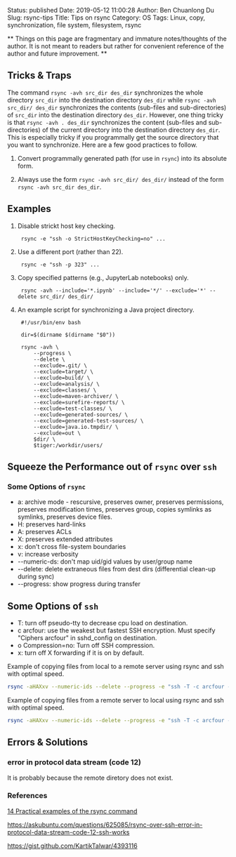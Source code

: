 Status: published
Date: 2019-05-12 11:00:28
Author: Ben Chuanlong Du
Slug: rsync-tips
Title: Tips on rsync
Category: OS
Tags: Linux, copy, synchronization, file system, filesystem, rsync

**
Things on this page are
fragmentary and immature notes/thoughts of the author.
It is not meant to readers
but rather for convenient reference of the author and future improvement.
**

## Tricks & Traps

The command `rsync -avh src_dir des_dir` synchronizes the whole directory `src_dir` 
into the destination directory `des_dir`
while `rsync -avh src_dir/ des_dir` synchronizes the contents 
(sub-files and sub-directories) of `src_dir`
into the destination directory `des_dir`.
However, 
one thing tricky is that `rsync -avh . des_dir` synchronizes the content 
(sub-files and sub-directories) of the current directory 
into the destination directory `des_dir`.
This is especially tricky if you programmally get the source directory that you want to synchronize.
Here are a few good practices to follow.

1. Convert programmally generated path (for use in `rsync`) into its absolute form.

2. Always use the form `rsync -avh src_dir/ des_dir/` instead of the form `rsync -avh src_dir des_dir`.

## Examples

1. Disable strickt host key checking. 

        rsync -e "ssh -o StrictHostKeyChecking=no" ...

2. Use a different port (rather than 22).

        rsync -e "ssh -p 323" ...

3. Copy specified patterns (e.g., JupyterLab notebooks) only.

        rsync -avh --include='*.ipynb' --include='*/' --exclude='*' --delete src_dir/ des_dir/

4. An example script for synchronizing a Java project directory.

        #!/usr/bin/env bash

        dir=$(dirname $(dirname "$0"))

        rsync -avh \
            --progress \
            --delete \
            --exclude=.git/ \
            --exclude=target/ \
            --exclude=build/ \
            --exclude=analysis/ \
            --exclude=classes/ \
            --exclude=maven-archiver/ \
            --exclude=surefire-reports/ \
            --exclude=test-classes/ \
            --exclude=generated-sources/ \
            --exclude=generated-test-sources/ \
            --exclude=java.io.tmpdir/ \
            --exclude=out \
            $dir/ \
            $tiger:/workdir/users/

## Squeeze the Performance out of `rsync` over `ssh`

### Some Options of `rsync`

- a: archive mode - rescursive, preserves owner, preserves permissions, preserves modification times, preserves group, copies symlinks as symlinks, preserves device files.
- H: preserves hard-links
- A: preserves ACLs
- X: preserves extended attributes
- x: don't cross file-system boundaries
- v: increase verbosity
- --numeric-ds: don't map uid/gid values by user/group name
- --delete: delete extraneous files from dest dirs (differential clean-up during sync)
- --progress: show progress during transfer

## Some Options of `ssh`

- T: turn off pseudo-tty to decrease cpu load on destination.
- c arcfour: use the weakest but fastest SSH encryption. Must specify "Ciphers arcfour" in sshd_config on destination.
- o Compression=no: Turn off SSH compression.
- x: turn off X forwarding if it is on by default.

Example of copying files from local to a remote server using rsync and ssh with optimal speed.
```sh
rsync -aHAXxv --numeric-ids --delete --progress -e "ssh -T -c arcfour -o Compression=no -x" user@remote_host:source_dir dest_dir
```
Example of copying files from a remote server to local using rsync and ssh with optimal speed.
```sh
rsync -aHAXxv --numeric-ids --delete --progress -e "ssh -T -c arcfour -o Compression=no -x" source_dir user@remote_host:dest_dir]
```




## Errors & Solutions

### error in protocol data stream (code 12)
It is probably because the remote diretory does not exist.

### References

[14 Practical examples of the rsync command](http://www.librebyte.net/en/gnulinux/14-practical-examples-of-the-rsync-command/)

https://askubuntu.com/questions/625085/rsync-over-ssh-error-in-protocol-data-stream-code-12-ssh-works

https://gist.github.com/KartikTalwar/4393116